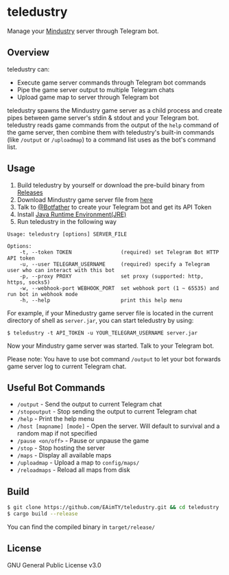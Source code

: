 # teledustry

Manage your [Mindustry](https://github.com/Anuken/Mindustry) server through Telegram bot.

## Overview

teledustry can:
- Execute game server commands through Telegram bot commands
- Pipe the game server output to multiple Telegram chats
- Upload game map to server through Telegram bot

teledustry spawns the Mindustry game server as a child process and create pipes between game server's stdin & stdout and your Telegram bot.
teledustry reads game commands from the output of the `help` command of the game server, then combine them with teledustry's built-in commands (like `/output` or `/uploadmap`) to a command list uses as the bot's command list.

## Usage

1. Build teledustry by yourself or download the pre-build binary from [Releases](https://github.com/EAimTY/teledustry/releases)
2. Download Mindustry game server file from [here](https://anuke.itch.io/mindustry)
3. Talk to [@Botfather](https://t.me/botfather) to create your Telegram bot and get its API Token
4. Install [Java Runtime Environment(JRE)](https://developers.redhat.com/products/openjdk/download)
5. Run teledustry in the following way

```
Usage: teledustry [options] SERVER_FILE

Options:
    -t, --token TOKEN                (required) set Telegram Bot HTTP API token
    -u, --user TELEGRAM_USERNAME     (required) specify a Telegram user who can interact with this bot
    -p, --proxy PROXY                set proxy (supported: http, https, socks5)
    -w, --webhook-port WEBHOOK_PORT  set webhook port (1 ~ 65535) and run bot in webhook mode
    -h, --help                       print this help menu
```

For example, if your Minedustry game server file is located in the current directory of shell as `server.jar`, you can start teledustry by using:

```console
$ teledustry -t API_TOKEN -u YOUR_TELEGRAM_USERNAME server.jar
```

Now your Mindustry game server was started. Talk to your Telegram bot.

Please note: You have to use bot command `/output` to let your bot forwards game server log to current Telegram chat.

## Useful Bot Commands

- `/output` - Send the output to current Telegram chat
- `/stopoutput` - Stop sending the output to current Telegram chat
- `/help` - Print the help menu
- `/host [mapname] [mode]` - Open the server. Will default to survival and a random map if not specified
- `/pause <on/off>` - Pause or unpause the game
- `/stop` - Stop hosting the server
- `/maps` - Display all available maps
- `/uploadmap` - Upload a map to `config/maps/`
- `/reloadmaps` - Reload all maps from disk

## Build

```bash
$ git clone https://github.com/EAimTY/teledustry.git && cd teledustry
$ cargo build --release
```
You can find the compiled binary in `target/release/`

## License

GNU General Public License v3.0
